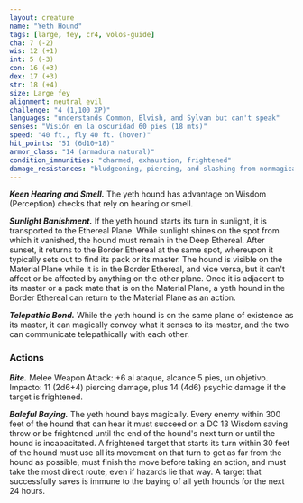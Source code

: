 ```yaml
---
layout: creature
name: "Yeth Hound"
tags: [large, fey, cr4, volos-guide]
cha: 7 (-2)
wis: 12 (+1)
int: 5 (-3)
con: 16 (+3)
dex: 17 (+3)
str: 18 (+4)
size: Large fey
alignment: neutral evil
challenge: "4 (1,100 XP)"
languages: "understands Common, Elvish, and Sylvan but can't speak"
senses: "Visión en la oscuridad 60 pies (18 mts)"
speed: "40 ft., fly 40 ft. (hover)"
hit_points: "51 (6d10+18)"
armor_class: "14 (armadura natural)"
condition_immunities: "charmed, exhaustion, frightened"
damage_resistances: "bludgeoning, piercing, and slashing from nonmagical attacks not made with silvered weapons"
---
```


***Keen Hearing and Smell.*** The yeth hound has advantage on Wisdom (Perception) checks that rely on hearing or smell.

***Sunlight Banishment.*** If the yeth hound starts its turn in sunlight, it is transported to the Ethereal Plane. While sunlight shines on the spot from which it vanished, the hound must remain in the Deep Ethereal. After sunset, it returns to the Border Ethereal at the same spot, whereupon it typically sets out to find its pack or its master. The hound is visible on the Material Plane while it is in the Border Ethereal, and vice versa, but it can't affect or be affected by anything on the other plane. Once it is adjacent to its master or a pack mate that is on the Material Plane, a yeth hound in the Border Ethereal can return to the Material Plane as an action.

***Telepathic Bond.*** While the yeth hound is on the same plane of existence as its master, it can magically convey what it senses to its master, and the two can communicate telepathically with each other.

### Actions

***Bite.*** Melee Weapon Attack: +6 al ataque, alcance 5 pies, un objetivo. Impacto: 11 (2d6+4) piercing damage, plus 14 (4d6) psychic damage if the target is frightened.

***Baleful Baying.*** The yeth hound bays magically. Every enemy within 300 feet of the hound that can hear it must succeed on a DC 13 Wisdom saving throw or be frightened until the end of the hound's next turn or until the hound is incapacitated. A frightened target that starts its turn within 30 feet of the hound must use all its movement on that turn to get as far from the hound as possible, must finish the move before taking an action, and must take the most direct route, even if hazards lie that way. A target that successfully saves is immune to the baying of all yeth hounds for the next 24 hours.